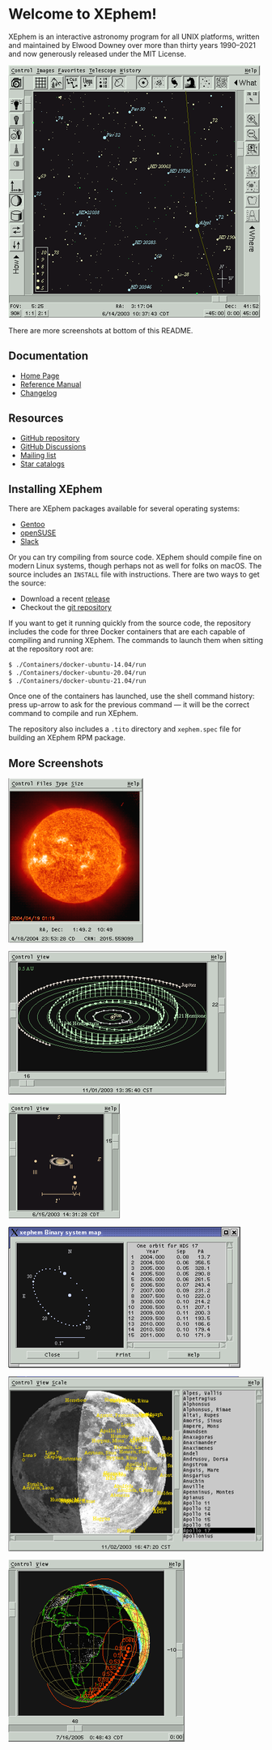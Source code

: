 
# Welcome to XEphem!

XEphem is an interactive astronomy program for all UNIX platforms,
written and maintained by Elwood Downey over more than thirty years
1990–2021 and now generously released under the MIT License.

![Sky view](/GUI/xephem/help/png/sky-view.png?raw=true)

There are more screenshots at bottom of this README.

## Documentation

* [Home Page](https://xephem.github.io/XEphem/Site/xephem.html)
* [Reference Manual](https://xephem.github.io/XEphem/GUI/xephem/help/xephem.html)
* [Changelog](https://xephem.github.io/XEphem/Site/changes.html)

## Resources

* [GitHub repository](https://github.com/XEphem/XEphem)
* [GitHub Discussions](https://github.com/XEphem/XEphem/discussions)
* [Mailing list](https://groups.io/g/xephem)
* [Star catalogs](https://github.com/XEphem/Catalogs)

## Installing XEphem

There are XEphem packages available for several operating systems:

* [Gentoo](https://packages.gentoo.org/packages/sci-astronomy/xephem)
* [openSUSE](https://build.opensuse.org/package/show/Application:Geo/xephem)
* [Slack](https://slackbuilds.org/repository/13.37/academic/xephem/)

Or you can try compiling from source code.  XEphem should compile fine
on modern Linux systems, though perhaps not as well for folks on macOS.
The source includes an `INSTALL` file with instructions.  There are two
ways to get the source:

* Download a recent [release](https://github.com/XEphem/XEphem/releases)
* Checkout the [git repository](https://github.com/XEphem/XEphem)

If you want to get it running quickly from the source code, the
repository includes the code for three Docker containers that are each
capable of compiling and running XEphem.  The commands to launch them
when sitting at the repository root are:

    $ ./Containers/docker-ubuntu-14.04/run
    $ ./Containers/docker-ubuntu-20.04/run
    $ ./Containers/docker-ubuntu-21.04/run

Once one of the containers has launched, use the shell command history:
press up-arrow to ask for the previous command — it will be the correct
command to compile and run XEphem.

The repository also includes a `.tito` directory and `xephem.spec` file
for building an XEphem RPM package.

## More Screenshots

![Sun view](/GUI/xephem/help/png/sun-view.png?raw=true)

![Solar system view](/GUI/xephem/help/png/solsys.png?raw=true)

![Saturn and its moons](/GUI/xephem/help/png/saturn.png?raw=true)

![Binary star view](/GUI/xephem/help/png/sky-binary.png?raw=true)

![Moon view](/GUI/xephem/help/png/moon.png?raw=true)

![Earth view](/GUI/xephem/help/png/earth.png?raw=true)
